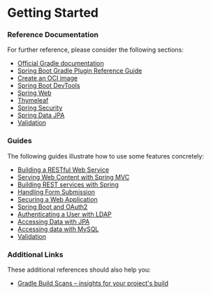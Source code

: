 # Getting Started

### Reference Documentation
For further reference, please consider the following sections:

* [Official Gradle documentation](https://docs.gradle.org)
* [Spring Boot Gradle Plugin Reference Guide](https://docs.spring.io/spring-boot/docs/2.7.14/gradle-plugin/reference/html/)
* [Create an OCI image](https://docs.spring.io/spring-boot/docs/2.7.14/gradle-plugin/reference/html/#build-image)
* [Spring Boot DevTools](https://docs.spring.io/spring-boot/docs/2.7.14/reference/htmlsingle/#using.devtools)
* [Spring Web](https://docs.spring.io/spring-boot/docs/2.7.14/reference/htmlsingle/#web)
* [Thymeleaf](https://docs.spring.io/spring-boot/docs/2.7.14/reference/htmlsingle/#web.servlet.spring-mvc.template-engines)
* [Spring Security](https://docs.spring.io/spring-boot/docs/2.7.14/reference/htmlsingle/#web.security)
* [Spring Data JPA](https://docs.spring.io/spring-boot/docs/2.7.14/reference/htmlsingle/#data.sql.jpa-and-spring-data)
* [Validation](https://docs.spring.io/spring-boot/docs/2.7.14/reference/htmlsingle/#io.validation)

### Guides
The following guides illustrate how to use some features concretely:

* [Building a RESTful Web Service](https://spring.io/guides/gs/rest-service/)
* [Serving Web Content with Spring MVC](https://spring.io/guides/gs/serving-web-content/)
* [Building REST services with Spring](https://spring.io/guides/tutorials/rest/)
* [Handling Form Submission](https://spring.io/guides/gs/handling-form-submission/)
* [Securing a Web Application](https://spring.io/guides/gs/securing-web/)
* [Spring Boot and OAuth2](https://spring.io/guides/tutorials/spring-boot-oauth2/)
* [Authenticating a User with LDAP](https://spring.io/guides/gs/authenticating-ldap/)
* [Accessing Data with JPA](https://spring.io/guides/gs/accessing-data-jpa/)
* [Accessing data with MySQL](https://spring.io/guides/gs/accessing-data-mysql/)
* [Validation](https://spring.io/guides/gs/validating-form-input/)

### Additional Links
These additional references should also help you:

* [Gradle Build Scans – insights for your project's build](https://scans.gradle.com#gradle)

